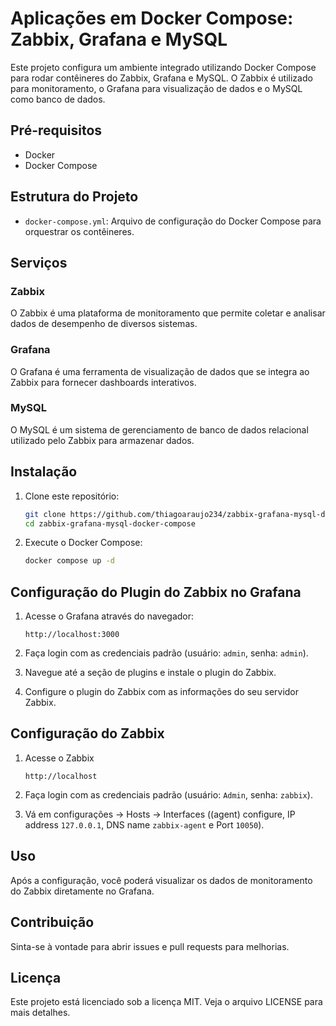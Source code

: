 # Aplicações em Docker Compose: Zabbix, Grafana e MySQL

Este projeto configura um ambiente integrado utilizando Docker Compose para rodar contêineres do Zabbix, Grafana e MySQL. O Zabbix é utilizado para monitoramento, o Grafana para visualização de dados e o MySQL como banco de dados.

## Pré-requisitos

- Docker
- Docker Compose

## Estrutura do Projeto

- `docker-compose.yml`: Arquivo de configuração do Docker Compose para orquestrar os contêineres.

## Serviços

### Zabbix

O Zabbix é uma plataforma de monitoramento que permite coletar e analisar dados de desempenho de diversos sistemas.

### Grafana

O Grafana é uma ferramenta de visualização de dados que se integra ao Zabbix para fornecer dashboards interativos.

### MySQL

O MySQL é um sistema de gerenciamento de banco de dados relacional utilizado pelo Zabbix para armazenar dados.

## Instalação

1. Clone este repositório:
    ```bash
    git clone https://github.com/thiagoaraujo234/zabbix-grafana-mysql-docker-compose.git
    cd zabbix-grafana-mysql-docker-compose
    ```

2. Execute o Docker Compose:
    ```bash
    docker compose up -d
    ```

## Configuração do Plugin do Zabbix no Grafana

1. Acesse o Grafana através do navegador:
    ```
    http://localhost:3000
    ```

2. Faça login com as credenciais padrão (usuário: `admin`, senha: `admin`).

3. Navegue até a seção de plugins e instale o plugin do Zabbix.

4. Configure o plugin do Zabbix com as informações do seu servidor Zabbix.

## Configuração do Zabbix

1. Acesse o Zabbix
    ```
    http://localhost
    ```
2. Faça login com as credenciais padrão (usuário: `Admin`, senha: `zabbix`).

3.  Vá em configurações -> Hosts -> Interfaces ((agent) configure, IP address `127.0.0.1`, DNS name `zabbix-agent` e Port `10050`).

## Uso

Após a configuração, você poderá visualizar os dados de monitoramento do Zabbix diretamente no Grafana.

## Contribuição

Sinta-se à vontade para abrir issues e pull requests para melhorias.

## Licença

Este projeto está licenciado sob a licença MIT. Veja o arquivo LICENSE para mais detalhes.
